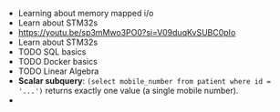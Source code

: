 - Learning about memory mapped i/o
- Learn about STM32s
- https://youtu.be/sp3mMwo3PO0?si=V09duqKvSUBC0pIo
- Learn about STM32s
- TODO SQL basics
- TODO Docker basics
- TODO Linear Algebra
- **Scalar subquery**: `(select mobile_number from patient where id = '...')` returns exactly one value (a single mobile number).
-